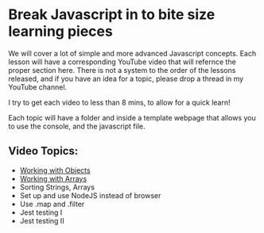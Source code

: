 # Break Javascript in to bite size learning pieces

We will cover a lot of simple and more advanced Javascript concepts. Each lesson will have a corresponding YouTube video that will refernce the proper section here. There is not a system to the order of the lessons released, and if you have an idea for a topic, please drop a thread in my YouTube channel. 

I try to get each video to less than 8 mins, to allow for a quick learn! 

Each topic will have a folder and inside a template webpage that allows you to use the console, and the javascript file. 

## Video Topics:

- [Working with Objects](https://github.com/mrzacsmith-youtube/basic-javascript/tree/master/objects)
- [Working with Arrays](https://github.com/mrzacsmith-youtube/basic-javascript/tree/master/arrays)
- Sorting Strings, Arrays
- Set up and use NodeJS instead of browser
- Use .map and .filter
- Jest testing I
- Jest testing II
